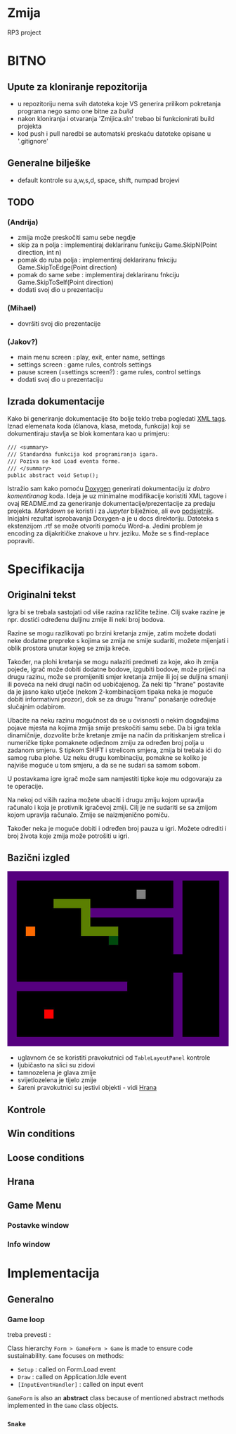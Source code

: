 # Zmija 
RP3 project
# BITNO
## Upute za kloniranje repozitorija
* u repozitoriju nema svih datoteka koje VS generira prilikom pokretanja programa nego samo one bitne za *build*
* nakon kloniranja i otvaranja 'Zmijica.sln' trebao bi funkcionirati build projekta
* kod push i pull naredbi se automatski preskaću datoteke opisane u '.gitignore'

## Generalne bilješke
* default kontrole su a,w,s,d, space, shift, numpad brojevi

## TODO
### (Andrija)
* zmija može preskočiti samu sebe negdje
* skip za n polja : implementiraj deklariranu funkciju Game.SkipN(Point direction, int n)
* pomak do ruba polja : implementiraj deklariranu fnkciju Game.SkipToEdge(Point direction)
* pomak do same sebe : implementiraj deklariranu fnkciju Game.SkipToSelf(Point direction)
* dodati svoj dio u prezentaciju

### (Mihael)
* dovršiti svoj dio prezentacije

### (Jakov?)
* main menu screen : play, exit, enter name, settings
* settings screen : game rules, controls settings
* pause screen (=settings screen?) : game rules, control settings
* dodati svoj dio u prezentaciju

## Izrada dokumentacije
Kako bi generiranje dokumentacije što bolje teklo treba pogledati [XML tags](https://learn.microsoft.com/en-us/dotnet/csharp/language-reference/xmldoc/recommended-tags#general-tags).
Iznad elemenata koda (članova, klasa, metoda, funkcija) koji se dokumentiraju stavlja se blok komentara kao u primjeru:
```
/// <summary>
/// Standardna funkcija kod programiranja igara.
/// Poziva se kod Load eventa forme. 
/// </summary>
public abstract void Setup();
```
Istražio sam kako pomoću [Doxygen](https://www.doxygen.nl/index.html) generirati dokumentaciju iz *dobro komentiranog* koda.
Ideja je uz minimalne modifikacije koristiti XML tagove i ovaj README.md za generiranje dokumentacije/prezentacije za predaju projekta. 
*Markdown* se koristi i za *Jupyter* bilježnice, ali evo [podsjetnik](https://docs.github.com/en/get-started/writing-on-github/getting-started-with-writing-and-formatting-on-github/basic-writing-and-formatting-syntax). Inicjalni rezultat isprobavanja Doxygen-a je u docs direktoriju. Datoteka s ekstenzijom .rtf se može otvoriti pomoću Word-a. Jedini problem je encoding za dijakritičke znakove u hrv. jeziku. Može se s find-replace popraviti.

# Specifikacija

## Originalni tekst
Igra bi se trebala sastojati od više razina različite težine. Cilj svake razine je npr. dostići određenu duljinu zmije ili neki broj bodova. 

Razine se mogu razlikovati po brzini kretanja zmije, zatim možete dodati neke dodatne prepreke s kojima se zmija ne smije sudariti, možete mijenjati i oblik prostora unutar kojeg se zmija kreće. 

Također, na plohi kretanja se mogu nalaziti predmeti za koje, ako ih zmija pojede, igrač može dobiti dodatne bodove, izgubiti bodove, može prijeći na drugu razinu, može se promijeniti
smjer kretanja zmije ili joj se duljina smanji ili poveća na neki drugi način od uobičajenog. Za neki tip "hrane" postavite da je jasno kako utječe (nekom 2-kombinacijom tipaka neka je moguće dobiti informativni prozor), dok se za drugu "hranu" ponašanje određuje slučajnim odabirom. 

Ubacite na neku razinu mogućnost da se u ovisnosti o nekim događajima pojave mjesta na kojima zmija smije preskočiti samu sebe. Da bi igra tekla dinamičnije, dozvolite brže kretanje zmije na način da pritiskanjem strelica i numeričke tipke pomaknete odjednom zmiju za određen broj polja u zadanom smjeru. S tipkom SHIFT i strelicom smjera, zmija bi trebala ići do samog ruba plohe. Uz neku drugu kombinaciju, pomakne se koliko je najviše moguće u tom smjeru, a da se ne sudari sa samom sobom. 

U postavkama igre igrač može sam namjestiti tipke koje mu odgovaraju za te operacije. 

Na nekoj od viših razina možete ubaciti i drugu zmiju kojom upravlja računalo i koja je protivnik igračevoj zmiji. Cilj je ne sudariti se sa zmijom kojom upravlja računalo. Zmije se naizmjenično pomiču. 

Također neka je moguće dobiti i određen broj pauza u igri. Možete odrediti i broj života koje zmija može potrošiti u igri.

## Bazični izgled
![basic_look](assets/Snake_basic_look.jpg)
* uglavnom će se koristiti pravokutnici od `TableLayoutPanel` kontrole
* ljubičasto na slici su zidovi
* tamnozelena je glava zmije
* svijetlozelena je tijelo zmije
* šareni pravokutnici su jestivi objekti - vidi [Hrana](#hrana)
## Kontrole
## Win conditions
## Loose conditions
## Hrana
## Game Menu
### Postavke window
### Info window

# Implementacija
## Generalno
### Game loop
treba prevesti : 

Class hierarchy `Form > GameForm > Game` is made to ensure code sustainability. `Game` focuses on methods:
* `Setup` : called on Form.Load event
* `Draw` : called on Application.Idle event
* `[InputEventHandler]` : called on input event

`GameForm` is also an **abstract** class because of mentioned abstract methods implemented in the `Game` class objects.
### `Snake`
